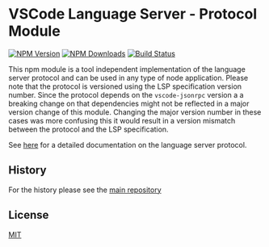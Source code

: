 # VSCode Language Server - Protocol Module

[![NPM Version](https://img.shields.io/npm/v/vscode-languageserver-protocol.svg)](https://npmjs.org/package/vscode-languageserver-protocol)
[![NPM Downloads](https://img.shields.io/npm/dm/vscode-languageserver-protocol.svg)](https://npmjs.org/package/vscode-languageserver-protocol)
[![Build Status](https://dev.azure.com/vscode/vscode-languageserver-node/_apis/build/status%2Fvscode-languageserver-node?branchName=main)](https://dev.azure.com/vscode/vscode-languageserver-node/_build/latest?definitionId=52&branchName=main)

This npm module is a tool independent implementation of the language server
protocol and can be used in any type of node application. Please note that the
protocol is versioned using the LSP specification version number. Since the
protocol depends on the `vscode-jsonrpc` version a a breaking change on that
dependencies might not be reflected in a major version change of this module.
Changing the major version number in these cases was more confusing this it
would result in a version mismatch between the protocol and the LSP
specification.

See [here](https://github.com/Microsoft/language-server-protocol) for a detailed
documentation on the language server protocol.

## History

For the history please see the
[main repository](https://github.com/Microsoft/vscode-languageserver-node/blob/master/README.md)

## License

[MIT](https://github.com/Microsoft/vscode-languageserver-node/blob/master/License.txt)
